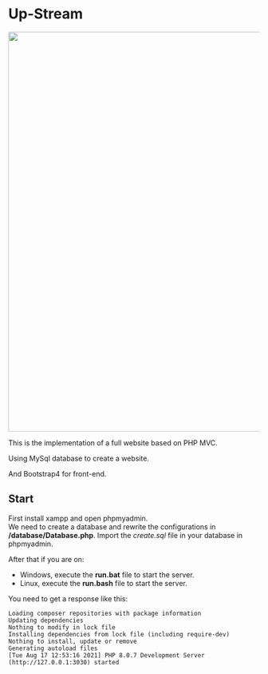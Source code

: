 # Up-Stream

<p align="center">
    <img src="./assets/demo.gif" width="800" />
</p>

This is the implementation of a full website based on PHP MVC.

Using MySql database to create a website.

And Bootstrap4 for front-end.


## Start 
First install xampp and open phpmyadmin.<br />
We need to create a database and rewrite the configurations in <b>/database/Database.php</b>.
Import the <i>create.sql</i> file in your database in phpmyadmin.

After that if you are on:
<ul>
    <li>Windows, execute the <b>run.bat</b> file to start the server. </li>
    <li>Linux, execute the <b>run.bash</b> file to start the server. </li>
</ul>

You need to get a response like this:
```shell
Loading composer repositories with package information
Updating dependencies
Nothing to modify in lock file
Installing dependencies from lock file (including require-dev)
Nothing to install, update or remove
Generating autoload files
[Tue Aug 17 12:53:16 2021] PHP 8.0.7 Development Server (http://127.0.0.1:3030) started
```